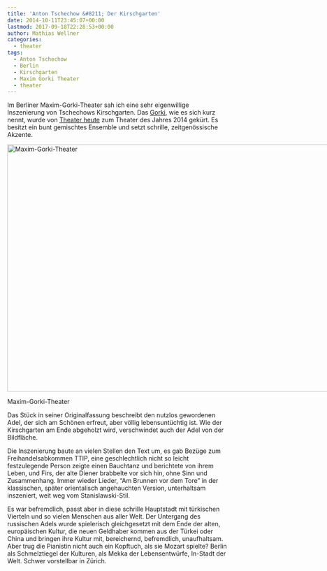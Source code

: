```yaml
---
title: 'Anton Tschechow &#8211; Der Kirschgarten'
date: 2014-10-11T23:45:07+00:00
lastmod: 2017-09-18T22:28:53+00:00
author: Mathias Wellner
categories:
  - theater
tags:
  - Anton Tschechow
  - Berlin
  - Kirschgarten
  - Maxim Gorki Theater
  - theater
---
```

Im Berliner Maxim-Gorki-Theater sah ich eine sehr eigenwillige Inszenierung von Tschechows Kirschgarten. Das [Gorki](http://gorki.de), wie es sich kurz nennt, wurde von [Theater heute](http://www.theaterheute.de) zum Theater des Jahres 2014 gekürt. Es besitzt ein bunt gemischtes Ensemble und setzt schrille, zeitgenössische Akzente.

<div id="attachment_4922" style="width: 860px" class="wp-caption aligncenter">
  <a href="/wp-uploads/2014/10/MW_20141012_7606.jpg"><img src="/wp-uploads/2014/10/MW_20141012_7606-1024x683.jpg" alt="Maxim-Gorki-Theater" width="850" height="566" class="size-large wp-image-4922" srcset="http://www.mwellner.de/wp-uploads/2014/10/MW_20141012_7606-1024x683.jpg 1024w, http://www.mwellner.de/wp-uploads/2014/10/MW_20141012_7606-300x200.jpg 300w, http://www.mwellner.de/wp-uploads/2014/10/MW_20141012_7606-224x150.jpg 224w, http://www.mwellner.de/wp-uploads/2014/10/MW_20141012_7606-150x100.jpg 150w" sizes="(max-width: 850px) 100vw, 850px" /></a>
  
  <p class="wp-caption-text">
    Maxim-Gorki-Theater
  </p>
</div>

Das Stück in seiner Originalfassung beschreibt den nutzlos gewordenen Adel, der sich am Schönen erfreut, aber völlig lebensuntüchtig ist. Wie der Kirschgarten am Ende abgeholzt wird, verschwindet auch der Adel von der Bildfläche. 

Die Inszenierung baute an vielen Stellen den Text um, es gab Bezüge zum Freihandelsabkommen TTIP, eine geschlechtlich nicht so leicht festzulegende Person zeigte einen Bauchtanz und berichtete von ihrem Leben, und Firs, der alte Diener brabbelte vor sich hin, ohne Sinn und Zusammenhang. Immer wieder Lieder, &#8220;Am Brunnen vor dem Tore&#8221; in der klassischen, später orientalisch angehauchten Version, unterhaltsam inszeniert, weit weg vom Stanislawski-Stil. 

Es war befremdlich, passt aber in diese schrille Hauptstadt mit türkischen Vierteln und so vielen Menschen aus aller Welt. Der Untergang des russischen Adels wurde spielerisch gleichgesetzt mit dem Ende der alten, europäischen Kultur, die neuen Geldhaber kommen aus der Türkei oder China und bringen ihre Kultur mit, bereichernd, befremdlich, unaufhaltsam. Aber trug die Pianistin nicht auch ein Kopftuch, als sie Mozart spielte? Berlin als Schmelztiegel der Kulturen, als Mekka der Lebensentwürfe, In-Stadt der Welt. Schwer vorstellbar in Zürich.